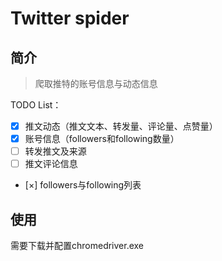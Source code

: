 # Twitter spider
## 简介
> 爬取推特的账号信息与动态信息 

TODO List：

- [x] 推文动态（推文文本、转发量、评论量、点赞量）
- [x] 账号信息（followers和following数量）
- [ ] 转发推文及来源
- [ ] 推文评论信息
- [×] followers与following列表

## 使用
需要下载并配置chromedriver.exe
